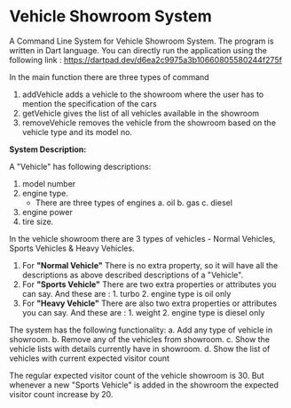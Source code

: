# Vehicle Showroom System

A Command Line System for Vehicle Showroom System. The program is written in Dart language. 
You can directly run the application using the following link :
https://dartpad.dev/d6ea2c9975a3b10660805580244f275f


In the main function there are three types of command
1. addVehicle adds a vehicle to the showroom where the user has to mention the specification of the cars
2. getVehicle gives the list of all vehicles available in the showroom
3. removeVehicle removes the vehicle from the showroom based on the vehicle type and its model no.



**System Description:**

A "Vehicle" has following descriptions: 
1. model number 
2. engine type.
    - There are three types of engines a. oil b. gas c. diesel 
3. engine power 
4. tire size. 


In the vehicle showroom there are 3 types of vehicles - Normal Vehicles, Sports Vehicles & Heavy Vehicles. 

1. For **"Normal Vehicle"** There is no extra property, so it will have all the descriptions as above described descriptions of a "Vehicle".
2. For **"Sports Vehicle"** There are two extra properties or attributes you can say. And these are : 1. turbo 2. engine type is oil only 
3. For **"Heavy Vehicle"** There are also two extra properties or attributes you can say. And these are : 1. weight 2. engine type is diesel only 


The system has the following functionality: 
a. Add any type of vehicle in showroom. 
b. Remove any of the vehicles from showroom. 
c. Show the vehicle lists with details currently have in showroom.
d. Show the list of vehicles with current expected visitor count


The regular expected visitor count of the vehicle showroom is 30. But whenever a new "Sports Vehicle" is added in the showroom the expected visitor count increase by 20.  